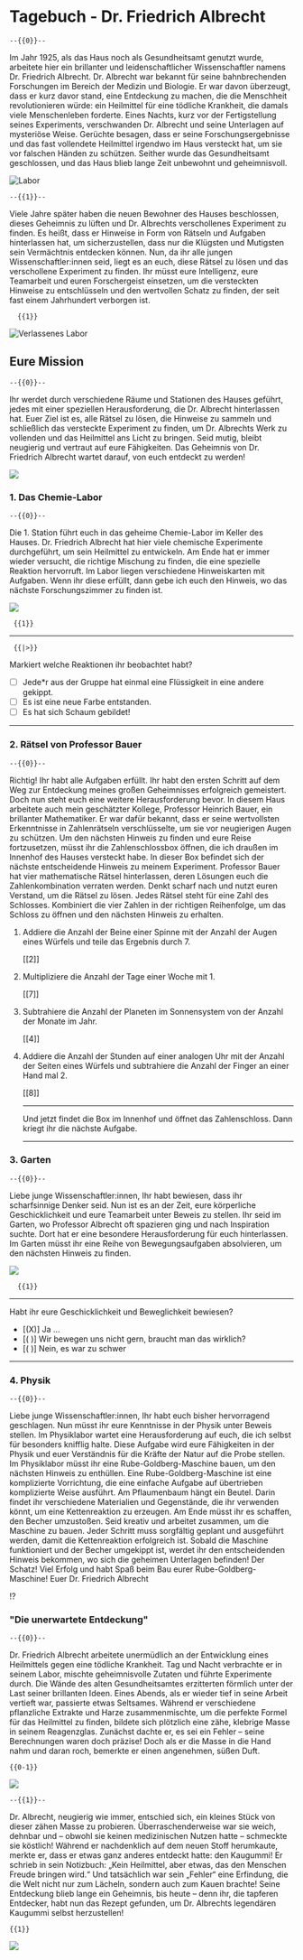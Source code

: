 <!--

mode: Presentation

version:  0.0.1

language: de

narrator: Deutsch Male

@style
body {
            font-family: 'Courier New', monospace;
            background-color: #f0e6d2;
            color: #333;
        }

        .lia-slide {
            background-color: #fff9e6;
            border: 1px solid #d3c9a5;
            
            position: relative;
            overflow: hidden;
            filter: sepia(50%);
        }

        h1 {
            color: #8b4513;
            text-shadow: 1px 1px 1px #d3c9a5;
            font-size: 2.5em;
            margin-bottom: 0.5em;
        }

        .lia-slide::after {
            content: "";
            position: absolute;
            top: 0;
            left: 0;
            width: 100%;
            height: 100%;
            box-shadow: 0 0 150px rgba(0,0,0,0.7) inset;
            pointer-events: none;
        }

        .grain {
            position: relative;
        }

        .grain::before {
            content: "";
            position: absolute;
            top: 0;
            left: 0;
            width: 100%;
            height: 100%;
            background-image: 
                repeating-radial-gradient(circle at 50% 50%, transparent 0, rgba(0,0,0,.1) 1px, transparent 2px);
            opacity: 0.3;
            pointer-events: none;
        }

@end

-->

# Tagebuch - Dr. Friedrich Albrecht

    --{{0}}--
Im Jahr 1925, als das Haus noch als Gesundheitsamt genutzt wurde, arbeitete hier ein brillanter und leidenschaftlicher Wissenschaftler namens Dr. Friedrich Albrecht. Dr. Albrecht war bekannt für seine bahnbrechenden Forschungen im Bereich der Medizin und Biologie. Er war davon überzeugt, dass er kurz davor stand, eine Entdeckung zu machen, die die Menschheit revolutionieren würde: ein Heilmittel für eine tödliche Krankheit, die damals viele Menschenleben forderte.
Eines Nachts, kurz vor der Fertigstellung seines Experiments, verschwanden Dr. Albrecht und seine Unterlagen auf mysteriöse Weise. Gerüchte besagen, dass er seine Forschungsergebnisse und das fast vollendete Heilmittel irgendwo im Haus versteckt hat, um sie vor falschen Händen zu schützen. Seither wurde das Gesundheitsamt geschlossen, und das Haus blieb lange Zeit unbewohnt und geheimnisvoll.

![Labor](ee351bfa5cb9f2c62205a2315457b4c3c804b0a9.jpg)

    --{{1}}--
Viele Jahre später haben die neuen Bewohner des Hauses beschlossen, dieses Geheimnis zu lüften und Dr. Albrechts verschollenes Experiment zu finden. Es heißt, dass er Hinweise in Form von Rätseln und Aufgaben hinterlassen hat, um sicherzustellen, dass nur die Klügsten und Mutigsten sein Vermächtnis entdecken können.
Nun, da ihr alle jungen Wissenschaftler:innen seid, liegt es an euch, diese Rätsel zu lösen und das verschollene Experiment zu finden. Ihr müsst eure Intelligenz, eure Teamarbeit und euren Forschergeist einsetzen, um die versteckten Hinweise zu entschlüsseln und den wertvollen Schatz zu finden, der seit fast einem Jahrhundert verborgen ist.

      {{1}}
![Verlassenes Labor](f55104427fa7dd406baf8cfb7380979c0e8e493f.webp)

## Eure Mission

    --{{0}}--
Ihr werdet durch verschiedene Räume und Stationen des Hauses geführt, jedes mit einer speziellen Herausforderung, die Dr. Albrecht hinterlassen hat. Euer Ziel ist es, alle Rätsel zu lösen, die Hinweise zu sammeln und schließlich das versteckte Experiment zu finden, um Dr. Albrechts Werk zu vollenden und das Heilmittel ans Licht zu bringen.
Seid mutig, bleibt neugierig und vertraut auf eure Fähigkeiten. Das Geheimnis von Dr. Friedrich Albrecht wartet darauf, von euch entdeckt zu werden!

![](61953009a889e6b4a27616646426ac1f0383d85c.webp)

### 1. Das Chemie-Labor

    --{{0}}--
Die 1. Station führt euch in das geheime Chemie-Labor im Keller des Hauses. Dr. Friedrich Albrecht hat hier viele chemische Experimente durchgeführt, um sein Heilmittel zu entwickeln. Am Ende hat er immer wieder versucht, die richtige Mischung zu finden, die eine spezielle Reaktion hervorruft.
Im Labor liegen verschiedene Hinweiskarten mit Aufgaben. Wenn ihr diese erfüllt, dann gebe ich euch den Hinweis, wo das nächste Forschungszimmer zu finden ist.

![](68a203056e0b96d65975cb95fed7009d9f709998.webp)

     {{1}}
********************************************

     {{|>}}
Markiert welche Reaktionen ihr beobachtet habt?

-[ ] Jede\*r aus der Gruppe hat einmal eine Flüssigkeit in eine andere gekippt.
-[ ] Es ist eine neue Farbe entstanden.
-[ ] Es hat sich Schaum gebildet!

*******************************************

### 2. Rätsel von Professor Bauer

    --{{0}}--
Richtig! Ihr habt alle Aufgaben erfüllt.
Ihr habt den ersten Schritt auf dem Weg zur Entdeckung meines großen Geheimnisses erfolgreich gemeistert. Doch nun steht euch eine weitere Herausforderung bevor. In diesem Haus arbeitete auch mein geschätzter Kollege, Professor Heinrich Bauer, ein brillanter Mathematiker. Er war dafür bekannt, dass er seine wertvollsten Erkenntnisse in Zahlenrätseln verschlüsselte, um sie vor neugierigen Augen zu schützen.
Um den nächsten Hinweis zu finden und eure Reise fortzusetzen, müsst ihr die Zahlenschlossbox öffnen, die ich draußen im Innenhof des Hauses versteckt habe. In dieser Box befindet sich der nächste entscheidende Hinweis zu meinem Experiment. Professor Bauer hat vier mathematische Rätsel hinterlassen, deren Lösungen euch die Zahlenkombination verraten werden.
Denkt scharf nach und nutzt euren Verstand, um die Rätsel zu lösen. Jedes Rätsel steht für eine Zahl des Schlosses. Kombiniert die vier Zahlen in der richtigen Reihenfolge, um das Schloss zu öffnen und den nächsten Hinweis zu erhalten.

1. Addiere die Anzahl der Beine einer Spinne mit der Anzahl der Augen eines Würfels und teile das Ergebnis durch 7.

   <!-- data-solution-button="off" -->
   [[2]]

2. Multipliziere die Anzahl der Tage einer Woche mit 1.

   <!-- data-solution-button="off" -->
   [[7]]

3. Subtrahiere die Anzahl der Planeten im Sonnensystem von der Anzahl der Monate im Jahr.

   <!-- data-solution-button="off" -->
   [[4]]

4. Addiere die Anzahl der Stunden auf einer analogen Uhr mit der Anzahl der Seiten eines Würfels und subtrahiere die Anzahl der Finger an einer Hand mal 2.

   <!-- data-solution-button="off" -->
   [[8]]
   *************************

   Und jetzt findet die Box im Innenhof und öffnet das Zahlenschloss. Dann kriegt ihr die nächste Aufgabe.

   *************************

### 3. Garten

    --{{0}}--
Liebe junge Wissenschaftler:innen,
Ihr habt bewiesen, dass ihr scharfsinnige Denker seid. Nun ist es an der Zeit, eure körperliche Geschicklichkeit und eure Teamarbeit unter Beweis zu stellen. Ihr seid im Garten, wo Professor Albrecht oft spazieren ging und nach Inspiration suchte. Dort hat er eine besondere Herausforderung für euch hinterlassen.
Im Garten müsst ihr eine Reihe von Bewegungsaufgaben absolvieren, um den nächsten Hinweis zu finden. 

![](ac21c2e2bacb3a3349fd108940fe4dfec84b0475.webp)

      {{1}}
**********************************************************

Habt ihr eure Geschicklichkeit und Beweglichkeit bewiesen?

- [(X)] Ja ...
- [( )] Wir bewegen uns nicht gern, braucht man das wirklich?
- [( )] Nein, es war zu schwer

**********************************************************

### 4. Physik

    --{{0}}--
Liebe junge Wissenschaftler:innen,
Ihr habt euch bisher hervorragend geschlagen. Nun müsst ihr eure Kenntnisse in der Physik unter Beweis stellen. Im Physiklabor wartet eine Herausforderung auf euch, die ich selbst für besonders knifflig halte. Diese Aufgabe wird eure Fähigkeiten in der Physik und euer Verständnis für die Kräfte der Natur auf die Probe stellen.
Im Physiklabor müsst ihr eine Rube-Goldberg-Maschine bauen, um den nächsten Hinweis zu enthüllen. Eine Rube-Goldberg-Maschine ist eine komplizierte Vorrichtung, die eine einfache Aufgabe auf übertrieben komplizierte Weise ausführt. Am Pflaumenbaum hängt ein Beutel. Darin findet ihr verschiedene Materialien und Gegenstände, die ihr verwenden könnt, um eine Kettenreaktion zu erzeugen. Am Ende müsst ihr es schaffen, den Becher umzustoßen.
Seid kreativ und arbeitet zusammen, um die Maschine zu bauen. Jeder Schritt muss sorgfältig geplant und ausgeführt werden, damit die Kettenreaktion erfolgreich ist. Sobald die Maschine funktioniert und der Becher umgekippt ist, werdet ihr den entscheidenden Hinweis bekommen, wo sich die geheimen Unterlagen befinden! Der Schatz!
Viel Erfolg und habt Spaß beim Bau eurer Rube-Goldberg-Maschine!
Euer Dr. Friedrich Albrecht

!?[](https://www.youtube.com/watch?v=U3-doqeWHPM&autoplay=1&mute=1)


### "Die unerwartete Entdeckung"

    --{{0}}--
Dr. Friedrich Albrecht arbeitete unermüdlich an der Entwicklung eines Heilmittels gegen eine tödliche Krankheit. Tag und Nacht verbrachte er in seinem Labor, mischte geheimnisvolle Zutaten und führte Experimente durch. Die Wände des alten Gesundheitsamtes erzitterten förmlich unter der Last seiner brillanten Ideen.
Eines Abends, als er wieder tief in seine Arbeit vertieft war, passierte etwas Seltsames. Während er verschiedene pflanzliche Extrakte und Harze zusammenmischte, um die perfekte Formel für das Heilmittel zu finden, bildete sich plötzlich eine zähe, klebrige Masse in seinem Reagenzglas. Zunächst dachte er, es sei ein Fehler – seine Berechnungen waren doch präzise! Doch als er die Masse in die Hand nahm und daran roch, bemerkte er einen angenehmen, süßen Duft.

    {{0-1}}
![](d697b9e739d950a24ad17ae094e9b2002609ee9e.webp)

    --{{1}}--
Dr. Albrecht, neugierig wie immer, entschied sich, ein kleines Stück von dieser zähen Masse zu probieren. Überraschenderweise war sie weich, dehnbar und – obwohl sie keinen medizinischen Nutzen hatte – schmeckte sie köstlich! Während er nachdenklich auf dem neuen Stoff herumkaute, merkte er, dass er etwas ganz anderes entdeckt hatte: den Kaugummi!
Er schrieb in sein Notizbuch: „Kein Heilmittel, aber etwas, das den Menschen Freude bringen wird.“ Und tatsächlich war sein „Fehler“ eine Erfindung, die die Welt nicht nur zum Lächeln, sondern auch zum Kauen brachte!
Seine Entdeckung blieb lange ein Geheimnis, bis heute – denn ihr, die tapferen Entdecker, habt nun das Rezept gefunden, um Dr. Albrechts legendären Kaugummi selbst herzustellen!

    {{1}}
![](478ab4671ad5cf5760f4f424e0a822277475cdd0.webp)
